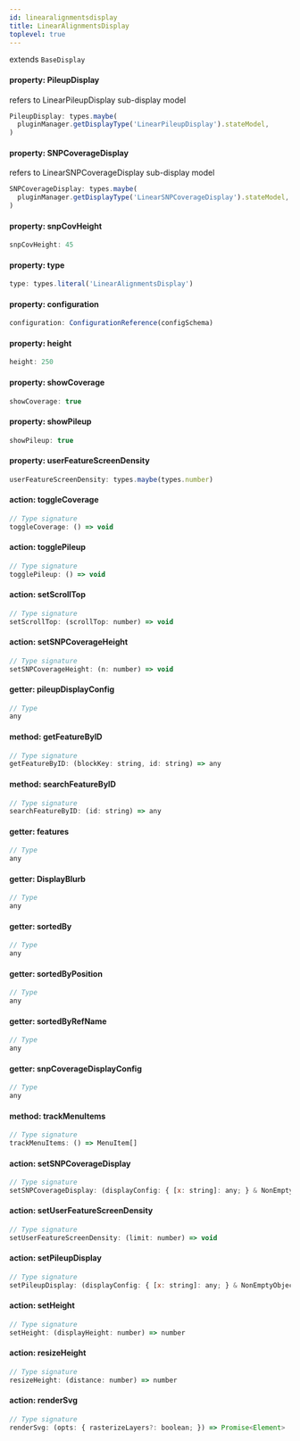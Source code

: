 ```yaml
---
id: linearalignmentsdisplay
title: LinearAlignmentsDisplay
toplevel: true
---
```


extends `BaseDisplay`

#### property: PileupDisplay

refers to LinearPileupDisplay sub-display model

```js
PileupDisplay: types.maybe(
  pluginManager.getDisplayType('LinearPileupDisplay').stateModel,
)
```

#### property: SNPCoverageDisplay

refers to LinearSNPCoverageDisplay sub-display model

```js
SNPCoverageDisplay: types.maybe(
  pluginManager.getDisplayType('LinearSNPCoverageDisplay').stateModel,
)
```

#### property: snpCovHeight

```js
snpCovHeight: 45
```

#### property: type

```js
type: types.literal('LinearAlignmentsDisplay')
```

#### property: configuration

```js
configuration: ConfigurationReference(configSchema)
```

#### property: height

```js
height: 250
```

#### property: showCoverage

```js
showCoverage: true
```

#### property: showPileup

```js
showPileup: true
```

#### property: userFeatureScreenDensity

```js
userFeatureScreenDensity: types.maybe(types.number)
```

#### action: toggleCoverage

```js
// Type signature
toggleCoverage: () => void
```

#### action: togglePileup

```js
// Type signature
togglePileup: () => void
```

#### action: setScrollTop

```js
// Type signature
setScrollTop: (scrollTop: number) => void
```

#### action: setSNPCoverageHeight

```js
// Type signature
setSNPCoverageHeight: (n: number) => void
```

#### getter: pileupDisplayConfig

```js
// Type
any
```

#### method: getFeatureByID

```js
// Type signature
getFeatureByID: (blockKey: string, id: string) => any
```

#### method: searchFeatureByID

```js
// Type signature
searchFeatureByID: (id: string) => any
```

#### getter: features

```js
// Type
any
```

#### getter: DisplayBlurb

```js
// Type
any
```

#### getter: sortedBy

```js
// Type
any
```

#### getter: sortedByPosition

```js
// Type
any
```

#### getter: sortedByRefName

```js
// Type
any
```

#### getter: snpCoverageDisplayConfig

```js
// Type
any
```

#### method: trackMenuItems

```js
// Type signature
trackMenuItems: () => MenuItem[]
```

#### action: setSNPCoverageDisplay

```js
// Type signature
setSNPCoverageDisplay: (displayConfig: { [x: string]: any; } & NonEmptyObject & { setSubschema(slotName: string, data: unknown): any; } & IStateTreeNode<AnyConfigurationSchemaType>) => void
```

#### action: setUserFeatureScreenDensity

```js
// Type signature
setUserFeatureScreenDensity: (limit: number) => void
```

#### action: setPileupDisplay

```js
// Type signature
setPileupDisplay: (displayConfig: { [x: string]: any; } & NonEmptyObject & { setSubschema(slotName: string, data: unknown): any; } & IStateTreeNode<AnyConfigurationSchemaType>) => void
```

#### action: setHeight

```js
// Type signature
setHeight: (displayHeight: number) => number
```

#### action: resizeHeight

```js
// Type signature
resizeHeight: (distance: number) => number
```

#### action: renderSvg

```js
// Type signature
renderSvg: (opts: { rasterizeLayers?: boolean; }) => Promise<Element>
```
